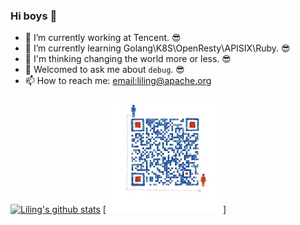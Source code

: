 ### Hi boys 👋

- 🌈 I’m currently working at Tencent. 😎
- 🐳 I’m currently learning Golang\K8S\OpenResty\APISIX\Ruby. 😎
- 🤔 I'm thinking changing the world more or less. 😎
- 💬 Welcomed to ask me about `debug`. 😎
- 📫 How to reach me: [email:liling@apache.org](liling@apache.org)

[![Liling's github stats](https://github-readme-stats.vercel.app/api?username=lilien1010)](https://github.com/lilien1010)
[![](https://raw.githubusercontent.com/lilien1010/lilien1010/master/wechat.jpg)]
